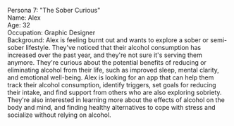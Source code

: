 Persona 7: "The Sober Curious"  
Name: Alex  
Age: 32  
Occupation: Graphic Designer  
Background: Alex is feeling burnt out and wants to explore a sober or semi-sober lifestyle. They've noticed that their alcohol consumption has increased over the past year, and they're not sure it's serving them anymore. They're curious about the potential benefits of reducing or eliminating alcohol from their life, such as improved sleep, mental clarity, and emotional well-being. Alex is looking for an app that can help them track their alcohol consumption, identify triggers, set goals for reducing their intake, and find support from others who are also exploring sobriety. They're also interested in learning more about the effects of alcohol on the body and mind, and finding healthy alternatives to cope with stress and socialize without relying on alcohol.